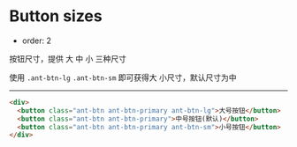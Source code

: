 # Button sizes

- order: 2 

按钮尺寸，提供 大 中 小 三种尺寸

使用 `.ant-btn-lg` `.ant-btn-sm` 即可获得大 小尺寸，默认尺寸为中 

---

````html
<div>
  <button class="ant-btn ant-btn-primary ant-btn-lg">大号按钮</button>
  <button class="ant-btn ant-btn-primary">中号按钮(默认)</button>
  <button class="ant-btn ant-btn-primary ant-btn-sm">小号按钮</button>
</div>
````
